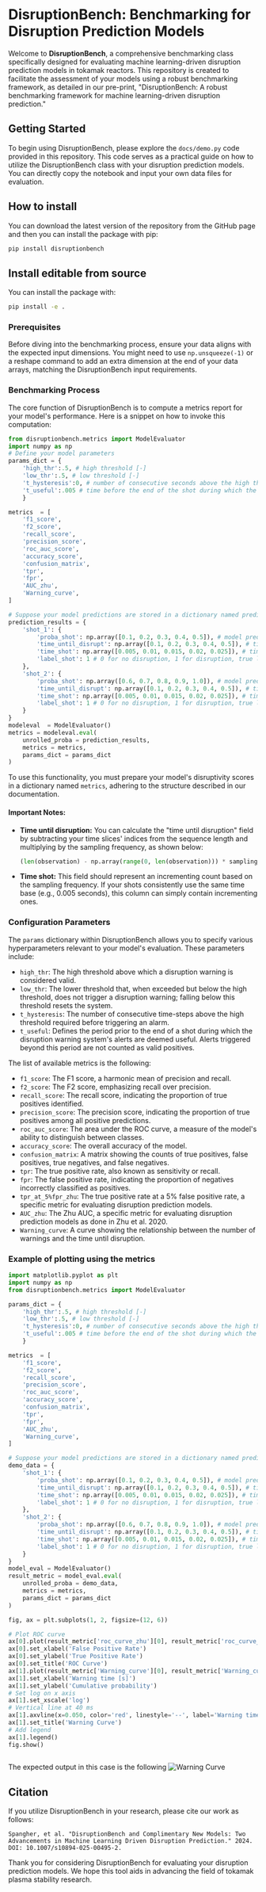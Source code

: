 # DisruptionBench: Benchmarking for Disruption Prediction Models

Welcome to **DisruptionBench**, a comprehensive benchmarking class specifically designed for evaluating machine learning-driven disruption prediction models in tokamak reactors. This repository is created to facilitate the assessment of your models using a robust benchmarking framework, as detailed in our pre-print, "DisruptionBench: A robust benchmarking framework for machine learning-driven disruption prediction."

## Getting Started

To begin using DisruptionBench, please explore the `docs/demo.py` code provided in this repository. 
This code serves as a practical guide on how to utilize the DisruptionBench class with your disruption prediction models. 
You can directly copy the notebook and input your own data files for evaluation.

## How to install
You can download the latest version of the repository from the GitHub page and then you can install the package with pip:

```bash
pip install disruptionbench
```

## Install editable from source

You can install the package with:

```bash
pip install -e .
```


### Prerequisites

Before diving into the benchmarking process, ensure your data aligns with the expected input dimensions. You might need to use `np.unsqueeze(-1)` or a reshape command to add an extra dimension at the end of your data arrays, matching the DisruptionBench input requirements.

### Benchmarking Process

The core function of DisruptionBench is to compute a metrics report for your model's performance. Here is a snippet on how to invoke this computation:

```python
from disruptionbench.metrics import ModelEvaluator
import numpy as np
# Define your model parameters
params_dict = {
    'high_thr':.5, # high threshold [-]
    'low_thr':.5, # low threshold [-]
    't_hysteresis':0, # number of consecutive seconds above the high threshold required before triggering an alarm [s]
    't_useful':.005 # time before the end of the shot during which the disruption warning system's alerts are useful [s]
    }

metrics  = [
    'f1_score', 
    'f2_score', 
    'recall_score', 
    'precision_score', 
    'roc_auc_score', 
    'accuracy_score', 
    'confusion_matrix', 
    'tpr', 
    'fpr', 
    'AUC_zhu',
    'Warning_curve',
]

# Suppose your model predictions are stored in a dictionary named prediction_results
prediction_results = {
    'shot_1': {
        'proba_shot': np.array([0.1, 0.2, 0.3, 0.4, 0.5]), # model prediction
        'time_until_disrupt': np.array([0.1, 0.2, 0.3, 0.4, 0.5]), # time until disruption 
        'time_shot': np.array([0.005, 0.01, 0.015, 0.02, 0.025]), # time shot
        'label_shot': 1 # 0 for no disruption, 1 for disruption, true label
    },
    'shot_2': {
        'proba_shot': np.array([0.6, 0.7, 0.8, 0.9, 1.0]), # model prediction
        'time_until_disrupt': np.array([0.1, 0.2, 0.3, 0.4, 0.5]), # time until disruption 
        'time_shot': np.array([0.005, 0.01, 0.015, 0.02, 0.025]), # time shot
        'label_shot': 1 # 0 for no disruption, 1 for disruption, true label
    }
}
modeleval  = ModelEvaluator()
metrics = modeleval.eval(
    unrolled_proba = prediction_results,
    metrics = metrics,
    params_dict = params_dict
)

```

To use this functionality, you must prepare your model's disruptivity scores in a dictionary named `metrics`, adhering to the structure described in our documentation.

#### Important Notes:

- **Time until disruption:** You can calculate the "time until disruption" field by subtracting your time slices' indices from the sequence length and multiplying by the sampling frequency, as shown below:

    ```python
    (len(observation) - np.array(range(0, len(observation))) * sampling_frequency
    ```

- **Time shot:** This field should represent an incrementing count based on the sampling frequency. If your shots consistently use the same time base (e.g., 0.005 seconds), this column can simply contain incrementing ones.

### Configuration Parameters

The `params` dictionary within DisruptionBench allows you to specify various hyperparameters relevant to your model's evaluation. These parameters include:

- `high_thr`: The high threshold above which a disruption warning is considered valid.
- `low_thr`: The lower threshold that, when exceeded but below the high threshold, does not trigger a disruption warning; falling below this threshold resets the system.
- `t_hysteresis`: The number of consecutive time-steps above the high threshold required before triggering an alarm.
- `t_useful`: Defines the period prior to the end of a shot during which the disruption warning system's alerts are deemed useful. Alerts triggered beyond this period are not counted as valid positives.

The list of available metrics is the following:

- `f1_score`: The F1 score, a harmonic mean of precision and recall.
- `f2_score`: The F2 score, emphasizing recall over precision.
- `recall_score`: The recall score, indicating the proportion of true positives identified.
- `precision_score`: The precision score, indicating the proportion of true positives among all positive predictions.
- `roc_auc_score`: The area under the ROC curve, a measure of the model's ability to distinguish between classes.
- `accuracy_score`: The overall accuracy of the model.
- `confusion_matrix`: A matrix showing the counts of true positives, false positives, true negatives, and false negatives.
- `tpr`: The true positive rate, also known as sensitivity or recall.
- `fpr`: The false positive rate, indicating the proportion of negatives incorrectly classified as positives.
- `tpr_at_5%fpr_zhu`: The true positive rate at a 5% false positive rate, a specific metric for evaluating disruption prediction models.
- `AUC_zhu`: The Zhu AUC, a specific metric for evaluating disruption prediction models as done in Zhu et al. 2020.
- `Warning_curve`: A curve showing the relationship between the number of warnings and the time until disruption.

### Example of plotting using the metrics

```python
import matplotlib.pyplot as plt
import numpy as np
from disruptionbench.metrics import ModelEvaluator

params_dict = {
    'high_thr':.5, # high threshold [-]
    'low_thr':.5, # low threshold [-]
    't_hysteresis':0, # number of consecutive seconds above the high threshold required before triggering an alarm [s]
    't_useful':.005 # time before the end of the shot during which the disruption warning system's alerts are useful [s]
    }

metrics  = [
    'f1_score', 
    'f2_score', 
    'recall_score', 
    'precision_score', 
    'roc_auc_score', 
    'accuracy_score', 
    'confusion_matrix', 
    'tpr', 
    'fpr', 
    'AUC_zhu',
    'Warning_curve',
]

# Suppose your model predictions are stored in a dictionary named prediction_results
demo_data = {
    'shot_1': {
        'proba_shot': np.array([0.1, 0.2, 0.3, 0.4, 0.5]), # model prediction
        'time_until_disrupt': np.array([0.1, 0.2, 0.3, 0.4, 0.5]), # time until disruption 
        'time_shot': np.array([0.005, 0.01, 0.015, 0.02, 0.025]), # time shot
        'label_shot': 1 # 0 for no disruption, 1 for disruption, true label
    },
    'shot_2': {
        'proba_shot': np.array([0.6, 0.7, 0.8, 0.9, 1.0]), # model prediction
        'time_until_disrupt': np.array([0.1, 0.2, 0.3, 0.4, 0.5]), # time until disruption 
        'time_shot': np.array([0.005, 0.01, 0.015, 0.02, 0.025]), # time shot
        'label_shot': 1 # 0 for no disruption, 1 for disruption, true label
    }
}
model_eval = ModelEvaluator()
result_metric = model_eval.eval(
    unrolled_proba = demo_data,
    metrics = metrics,
    params_dict = params_dict
)

fig, ax = plt.subplots(1, 2, figsize=(12, 6))

# Plot ROC curve
ax[0].plot(result_metric['roc_curve_zhu'][0], result_metric['roc_curve_zhu'][1], color='blue', label='ROC curve')
ax[0].set_xlabel('False Positive Rate')
ax[0].set_ylabel('True Positive Rate')
ax[0].set_title('ROC Curve')
ax[1].plot(result_metric['Warning_curve'][0], result_metric['Warning_curve'][1], color='blue', label='ROC curve')
ax[1].set_xlabel('Warning time [s]')
ax[1].set_ylabel('Cumulative probability')
# Set log on x axis
ax[1].set_xscale('log')
# Vertical line at 40 ms
ax[1].axvline(x=0.050, color='red', linestyle='--', label='Warning time threshold [50 ms]')
ax[1].set_title('Warning Curve')
# Add legend
ax[1].legend()
fig.show()
    
```

The expected output in this case is the following
![Warning Curve](docs/res.png)

## Citation

If you utilize DisruptionBench in your research, please cite our work as follows:

```
Spangher, et al. "DisruptionBench and Complimentary New Models: Two Advancements in Machine Learning Driven Disruption Prediction." 2024. DOI: 10.1007/s10894-025-00495-2.
```

Thank you for considering DisruptionBench for evaluating your disruption prediction models. 
We hope this tool aids in advancing the field of tokamak plasma stability research.
